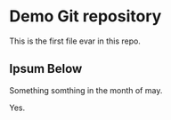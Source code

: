 # Demo Git repository

This is the first file evar in this repo.

## Ipsum Below

Something somthing in the month of may.

Yes.